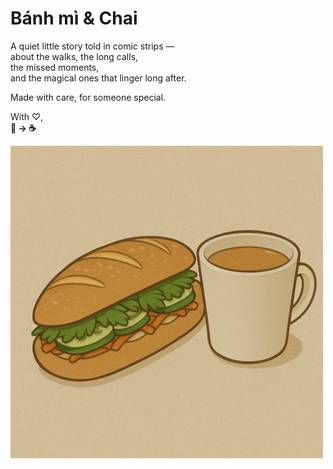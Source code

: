 # Bánh mì & Chai 

A quiet little story told in comic strips —  
about the walks, the long calls,  
the missed moments,  
and the magical ones that linger long after. 

Made with care, for someone special.

With ♡,  
**🥖 → ☕** 

<img src="https://github.com/banhmi-chai/banhmi-chai.github.io/blob/main/chapters/cover/banhmi-chai-1.png?raw=true" alt="Project Screenshot" width="500"/>
